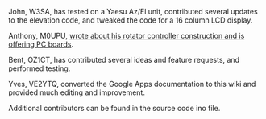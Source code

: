 John, W3SA, has tested on a Yaesu Az/El unit, contributed several updates to the elevation code, and tweaked the code for a 16 column LCD display.

Anthony, M0UPU, [wrote about his rotator controller construction and is offering PC boards](http://ava.upuaut.net/?p=372).

Bent, OZ1CT, has contributed several ideas and feature requests, and performed testing.

Yves, VE2YTQ, converted the Google Apps documentation to this wiki and provided much editing and improvement.

Additional contributors can be found in the source code ino file.